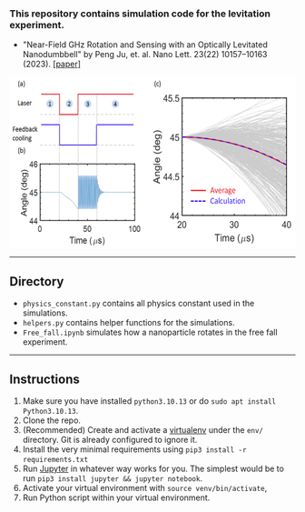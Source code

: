 ### This repository contains simulation code for the levitation experiment.
- "Near-Field GHz Rotation and Sensing with an Optically Levitated Nanodumbbell" by Peng Ju, et. al. Nano Lett. 23(22) 10157–10163 (2023). [[paper]](https://pubs.acs.org/doi/full/10.1021/acs.nanolett.3c02442#)

[<img src="img/FreeFall.png"  width=600px height=300px />](img/FreeFall.png)

---
## Directory
- `physics_constant.py` contains all physics constant used in the simulations.
- `helpers.py` contains helper functions for the simulations.
- `Free_fall.ipynb` simulates how a nanoparticle rotates in the free fall experiment.

---
## Instructions

1. Make sure you have installed `python3.10.13` or do `sudo apt install Python3.10.13`.
2. Clone the repo.
3. (Recommended) Create and activate a [virtualenv](https://virtualenv.pypa.io/) under the `env/` directory. Git is already configured to ignore it.
4. Install the very minimal requirements using `pip3 install -r requirements.txt`
5. Run [Jupyter](https://jupyter.org/) in whatever way works for you. The simplest would be to run `pip3 install jupyter && jupyter notebook`.
6. Activate your virtual environment with `source venv/bin/activate`,
7. Run Python script within your virtual environment.

